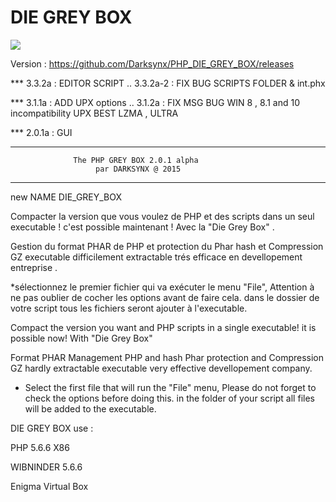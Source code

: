 # DIE GREY BOX
![](https://cloud.githubusercontent.com/assets/9467611/7703104/93c28938-fe35-11e4-8eb6-8612d9c5ab39.png)



Version :
                  https://github.com/Darksynx/PHP_DIE_GREY_BOX/releases 
     
 *** 3.3.2a : EDITOR SCRIPT
  .. 3.3.2a-2 : FIX BUG SCRIPTS FOLDER & int.phx 
  
 *** 3.1.1a : ADD UPX options
  .. 3.1.2a : FIX MSG BUG WIN 8 , 8.1 and 10 incompatibility UPX BEST LZMA , ULTRA 
  
 *** 2.0.1a : GUI





-------------------------------------------------------------------- 
                  The PHP GREY BOX 2.0.1 alpha
                       par DARKSYNX @ 2015 
-------------------------------------------------------------------- 

 new NAME DIE_GREY_BOX 	

Compacter la version que vous voulez de PHP et des scripts dans un seul executable ! 
c'est possible maintenant ! Avec la "Die Grey Box" . 

Gestion du format PHAR de PHP et protection du Phar hash et Compression GZ
executable difficilement extractable trés efficace en 
devellopement entreprise . 


 *sélectionnez le premier fichier qui va exécuter le menu "File",
  Attention à ne pas oublier de cocher les options avant de faire cela.
  dans le dossier de votre script tous les fichiers seront ajouter à l'executable.

Compact the version you want and PHP scripts in a single executable!
it is possible now! With "Die Grey Box"

Format PHAR Management PHP and hash Phar protection and Compression GZ
hardly extractable executable very effective
devellopement company.

* Select the first file that will run the "File" menu,
   Please do not forget to check the options before doing this.
   in the folder of your script all files will be added to the executable. 

DIE GREY BOX use :

PHP 5.6.6 X86 

WIBNINDER 5.6.6 

Enigma Virtual Box




